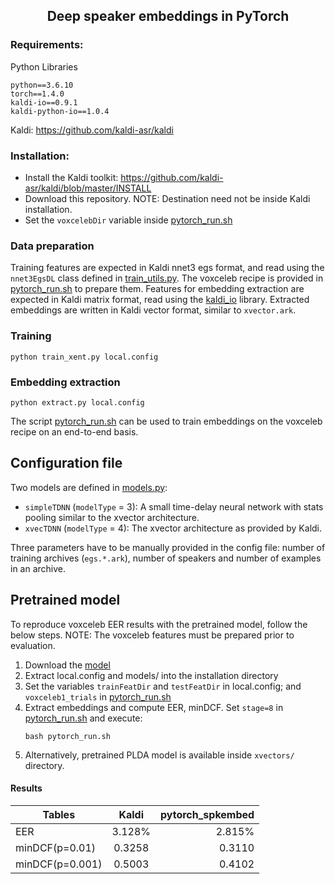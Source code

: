 ## <div align="center">Deep speaker embeddings in PyTorch</div>

### Requirements:
Python Libraries
```
python==3.6.10
torch==1.4.0
kaldi-io==0.9.1
kaldi-python-io==1.0.4
```
Kaldi: https://github.com/kaldi-asr/kaldi

### Installation:
* Install the Kaldi toolkit: https://github.com/kaldi-asr/kaldi/blob/master/INSTALL
* Download this repository. NOTE: Destination need not be inside Kaldi installation.
* Set the `voxcelebDir` variable inside [pytorch_run.sh](pytorch_run.sh)

### Data preparation

Training features are expected in Kaldi nnet3 egs format, and read using the `nnet3EgsDL` class defined in [train_utils.py](train_utils.py). The voxceleb recipe is provided in [pytorch_run.sh](pytorch_run.sh) to prepare them. Features for embedding extraction are expected in Kaldi matrix format, read using the [kaldi_io](https://github.com/vesis84/kaldi-io-for-python) library. Extracted embeddings are written in Kaldi vector format, similar to `xvector.ark`. 

### Training
``` 
python train_xent.py local.config
```

### Embedding extraction
```
python extract.py local.config
```
The script [pytorch_run.sh](pytorch_run.sh) can be used to train embeddings on the voxceleb recipe on an end-to-end basis.

## Configuration file 

Two models are defined in [models.py](models.py): 
* `simpleTDNN` (`modelType` = 3): A small time-delay neural network with stats pooling similar to the xvector architecture.
* `xvecTDNN` (`modelType` = 4): The xvector architecture as provided by Kaldi.

Three parameters have to be manually provided in the config file: number of training archives (`egs.*.ark`), number of speakers and number of examples in an archive.

## Pretrained model

To reproduce voxceleb EER results with the pretrained model, follow the below steps. 
NOTE: The voxceleb features must be prepared prior to evaluation.

1) Download the [model](https://drive.google.com/file/d/13kYPc76pA4_Axw0Jm5Vk0fLxcLD8oBWv/view?usp=sharing)
2) Extract local.config and models/ into the installation directory
3) Set the variables `trainFeatDir` and `testFeatDir` in local.config; and `voxceleb1_trials` in [pytorch_run.sh](pytorch_run.sh)
4) Extract embeddings and compute EER, minDCF. Set `stage=8` in [pytorch_run.sh](pytorch_run.sh) and execute:
   ```
   bash pytorch_run.sh 
   ```
5) Alternatively, pretrained PLDA model is available inside `xvectors/` directory.   
   
#### Results

| Tables        | Kaldi           | pytorch_spkembed  |
| ------------- |:-------------:| -----:|
| EER      | 3.128% | 2.815% |
| minDCF(p=0.01)      | 0.3258      |   0.3110 |
| minDCF(p=0.001) | 0.5003      |    0.4102 |

